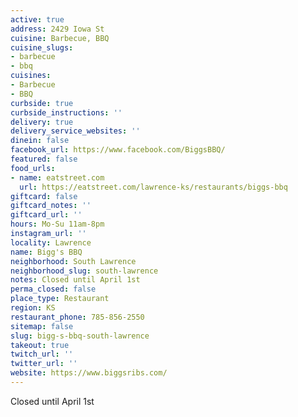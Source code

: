 ```yaml
---
active: true
address: 2429 Iowa St
cuisine: Barbecue, BBQ
cuisine_slugs:
- barbecue
- bbq
cuisines:
- Barbecue
- BBQ
curbside: true
curbside_instructions: ''
delivery: true
delivery_service_websites: ''
dinein: false
facebook_url: https://www.facebook.com/BiggsBBQ/
featured: false
food_urls:
- name: eatstreet.com
  url: https://eatstreet.com/lawrence-ks/restaurants/biggs-bbq
giftcard: false
giftcard_notes: ''
giftcard_url: ''
hours: Mo-Su 11am-8pm
instagram_url: ''
locality: Lawrence
name: Bigg's BBQ
neighborhood: South Lawrence
neighborhood_slug: south-lawrence
notes: Closed until April 1st
perma_closed: false
place_type: Restaurant
region: KS
restaurant_phone: 785-856-2550
sitemap: false
slug: bigg-s-bbq-south-lawrence
takeout: true
twitch_url: ''
twitter_url: ''
website: https://www.biggsribs.com/
---
```


Closed until April 1st